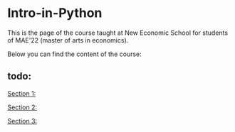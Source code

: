 # Intro-in-Python

This is the page of the course taught at New Economic School for students of MAE'22 (master of arts in economics).

Below you can find the content of the course:

## todo:
[Section 
1:](https://github.com/kkrainev/Intro-in-Python/new/master?readme=1)

[Section 2:]()

[Section 3:]()
